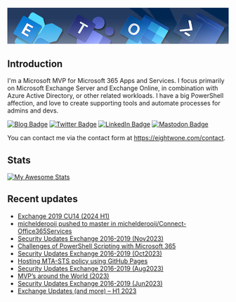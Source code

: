 ![Banner](assets/Metro_v6_Banner_GitHub.jpg)

## Introduction
I'm a Microsoft MVP for Microsoft 365 Apps and Services. I focus primarily on Microsoft Exchange Server and Exchange Online, 
in combination with Azure Active Directory, or other related workloads. I have a big PowerShell affection, and love to create 
supporting tools and automate processes for admins and devs.

<a href="https://eightwone.com"><img src="https://img.shields.io/badge/-Blog-blue?style=for-the-badge&logo=wordpress&logoColor=white" alt="Blog Badge"/></a>
<a href="https://twitter.com/mderooij"><img src="https://img.shields.io/badge/Twitter-blue?style=for-the-badge&logo=twitter&logoColor=white" alt="Twitter Badge"/></a>
<a href="https://nl.linkedin.com/in/michelderooij"><img src="https://img.shields.io/badge/LinkedIn-blue?style=for-the-badge&logo=linkedin&logoColor=white" alt="LinkedIn Badge"/></a>
<a rel="me" href="https://mastodon.cloud/@mderooij"><img src="https://img.shields.io/badge/-Mastodon-blueviolet?style=for-the-badge&logo=mastodon&logoColor=white" alt="Mastodon Badge"/></a>

You can contact me via the contact form at https://eightwone.com/contact.

## Stats
[![My Awesome Stats](https://awesome-github-stats.azurewebsites.net/user-stats/michelderooij?cardType=level&theme=github-dark&preferLogin=false)](https://git.io/awesome-stats-card)

## Recent updates
<!-- LATESTACTIVITY:START -->
- [Exchange 2019 CU14 &lpar;2024 H1&rpar;](https://eightwone.com/2024/02/13/exchange-2019-cu14-2024-h1/)
- [michelderooij pushed to master in michelderooij/Connect-Office365Services](https://github.com/michelderooij/Connect-Office365Services/compare/ea0f3bc546...94e074974d)
- [Security Updates Exchange 2016-2019 &lpar;Nov2023&rpar;](https://eightwone.com/2023/11/14/security-updates-exchange-2016-2019-nov2023/)
- [Challenges of PowerShell Scripting with Microsoft 365](https://eightwone.com/2023/10/16/challenges-of-powershell-scripting-with-microsoft-365/)
- [Security Updates Exchange 2016-2019 &lpar;Oct2023&rpar;](https://eightwone.com/2023/10/10/security-updates-exchange-2016-2019-oct2023/)
- [Hosting MTA-STS policy using GitHub Pages](https://eightwone.com/2023/10/05/hosting-mta-sts-policy-using-github-pages/)
- [Security Updates Exchange 2016-2019 &lpar;Aug2023&rpar;](https://eightwone.com/2023/08/08/security-updates-exchange-2016-2019-aug2023/)
- [MVP’s around the World &lpar;2023&rpar;](https://eightwone.com/2023/07/18/mvps-around-the-world-2023/)
- [Security Updates Exchange 2016-2019 &lpar;Jun2023&rpar;](https://eightwone.com/2023/06/13/security-updates-exchange-2016-2019-jun2023/)
- [Exchange Updates &lpar;and more&rpar; – H1 2023](https://eightwone.com/2023/05/04/exchange-updates-and-more-h1-2023/)
<!-- LATESTACTIVITY:END -->

